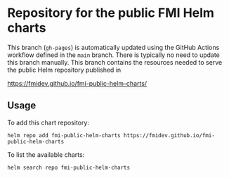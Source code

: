 # Repository for the public FMI Helm charts

This branch (`gh-pages`) is automatically updated using the GitHub
Actions workflow defined in the `main` branch. There is typically
no need to update this branch manually. This branch contains the
resources needed to serve the public Helm repository published in

https://fmidev.github.io/fmi-public-helm-charts/

## Usage

To add this chart repository:

```shell
helm repo add fmi-public-helm-charts https://fmidev.github.io/fmi-public-helm-charts
```

To list the available charts:
```shell
helm search repo fmi-public-helm-charts
```
